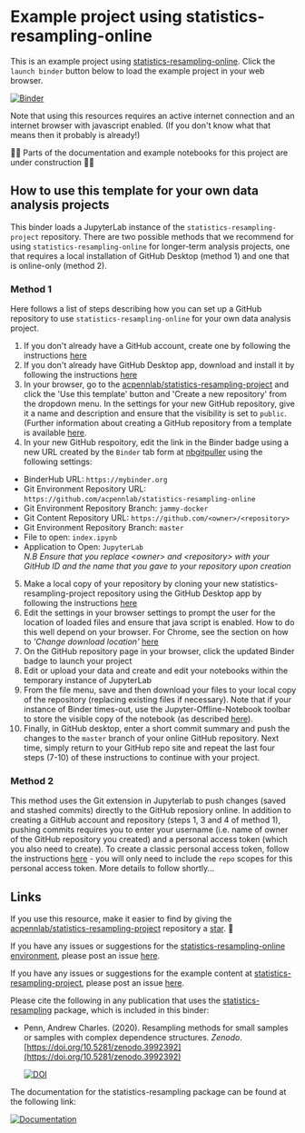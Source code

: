 # Example project using statistics-resampling-online

This is an example project using [statistics-resampling-online](https://github.com/acpennlab/statistics-resampling-online/tree/jammy-docker). Click the `launch binder` button below to load the example project in your web browser.

[![Binder](https://mybinder.org/badge.svg)](https://mybinder.org/v2/gh/acpennlab/statistics-resampling-online/jammy-docker?urlpath=git-pull%3Frepo%3Dhttps%253A%252F%252Fgithub.com%252Facp29%252FWinchester_EVENTER%26urlpath%3Dtree%252FWinchester_EVENTER%252F%26branch%3Dmaster)

Note that using this resources requires an active internet connection and an internet browser with javascript enabled. (If you don't know what that means then it probably is already!)

🚧🔧 Parts of the documentation and example notebooks for this project are under construction 🔨🚧  

## How to use this template for your own data analysis projects

This binder loads a JupyterLab instance of the `statistics-resampling-project` repository. There are two possible methods that we recommend for using `statistics-resampling-online` for longer-term analysis projects, one that requires a local installation of GitHub Desktop (method 1) and one that is online-only (method 2).

### Method 1
Here follows a list of steps describing how you can set up a GitHub repository to use `statistics-resampling-online` for your own data analysis project.
1. If you don't already have a GitHub account, create one by following the instructions [here](https://docs.github.com/en/get-started/onboarding/getting-started-with-your-github-account)
2. If you don't already have GitHub Desktop app, download and install it by following the instructions [here](https://docs.github.com/en/desktop/installing-and-authenticating-to-github-desktop/installing-github-desktop)
3. In your browser, go to the [acpennlab/statistics-resampling-project](https://github.com/acpennlab/statistics-resampling-project) and click the 'Use this template' button and 'Create a new repository' from the dropdown menu. In the settings for your new GitHub repository, give it a name and description and ensure that the visibility is set to `public`. (Further information about creating a GitHub repository from a template is available [here](https://docs.github.com/en/repositories/creating-and-managing-repositories/creating-a-repository-from-a-template).
4. In your new GitHub respoitory, edit the link in the Binder badge using a new URL created by the `Binder` tab form at [nbgitpuller](https://nbgitpuller.readthedocs.io/en/latest/link.html?tab=binder) using the following settings: 
  * BinderHub URL: `https://mybinder.org` 
  * Git Environment Repository URL: `https://github.com/acpennlab/statistics-resampling-online` 
  * Git Environment Repository Branch: `jammy-docker`  
  * Git Content Repository URL: `https://github.com/<owner>/<repository>`  
  * Git Environment Repository Branch: `master`  
  * File to open: `index.ipynb`
  * Application to Open: `JupyterLab`  
  *N.B Ensure that you replace \<owner\> and \<repository\> with your GitHub ID and the name that you gave to your repository upon creation*
5. Make a local copy of your repository by cloning your new statistics-resampling-project repository using the GitHub Desktop app by following the instructions [here](https://docs.github.com/en/desktop/adding-and-cloning-repositories/cloning-a-repository-from-github-to-github-desktop)
6. Edit the settings in your browser settings to prompt the user for the location of loaded files and ensure that java script is enabled. How to do this well depend on your browser. For Chrome, see the section on how to *'Change download location'* [here](https://support.google.com/chrome/answer/95759?hl=en-GB&co=GENIE.Platform%3DDesktop#zippy=%2Cchange-download-locations) 
7. On the GitHub repository page in your browser, click the updated Binder badge to launch your project
8. Edit or upload your data and create and edit your notebooks within the temporary instance of JupyterLab
9. From the file menu, save and then download your files to your local copy of the repository (replacing existing files if necessary). Note that if your instance of Binder times-out, use the Jupyter-Offline-Notebook toolbar to store the visible copy of the notebook (as described [here](https://github.com/manics/jupyter-offlinenotebook)). 
10. Finally, in GitHub desktop, enter a short commit summary and push the changes to the `master` branch of your online GitHub repository. Next time, simply return to your GitHub repo site and repeat the last four steps (7-10) of these instructions to continue with your project.

### Method 2
This method uses the Git extension in Jupyterlab to push changes (saved and stashed commits) directly to the GitHub reposiory online. In addition to creating a GitHub account and repository (steps 1, 3 and 4 of method 1), pushing commits requires you to enter your username (i.e. name of owner of the GitHub repository you created) and a personal access token (which you also need to create). To create a classic personal access token, follow the instructions [here](https://docs.github.com/en/enterprise-server@3.9/authentication/keeping-your-account-and-data-secure/managing-your-personal-access-tokens) - you will only need to include the `repo` scopes for this personal access token. More details to follow shortly...


## Links
If you use this resource, make it easier to find by giving the [acpennlab/statistics-resampling-project](https://github.com/acpennlab/statistics-resampling-project) repository a [star](https://docs.github.com/en/get-started/exploring-projects-on-github/saving-repositories-with-stars). 🌟

If you have any issues or suggestions for the [statistics-resampling-online environment](https://github.com/acpennlab/statistics-resampling-online), please post an issue [here](https://github.com/acpennlab/statistics-resampling-online/issues).

If you have any issues or suggestions for the example content at [statistics-resampling-project](https://github.com/acpennlab/statistics-resampling-project), please post an issue [here](https://github.com/acpennlab/statistics-resampling-project/issues).

Please cite the following in any publication that uses the [statistics-resampling](https://github.com/gnu-octave/statistics-resampling) package, which is included in this binder:

* Penn, Andrew Charles. (2020). Resampling methods for small samples or samples with complex dependence structures. *Zenodo*. [https://doi.org/10.5281/zenodo.3992392](https://doi.org/10.5281/zenodo.3992392)
  
  [![DOI](https://zenodo.org/badge/DOI/10.5281/zenodo.3992392.svg)](https://doi.org/10.5281/zenodo.3992392)

The documentation for the statistics-resampling package can be found at the following link: 

[![Documentation](https://img.shields.io/badge/docs-online-blue.svg)](https://gnu-octave.github.io/statistics-resampling/)
